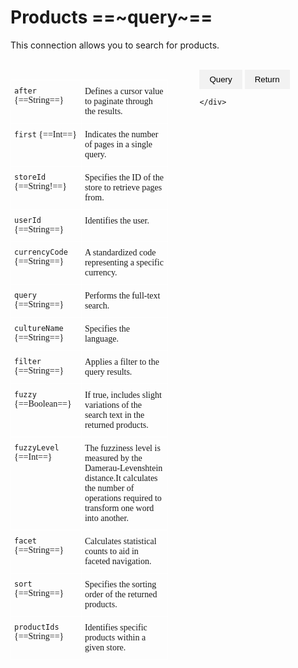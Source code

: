 # Products ==~query~==

This connection allows you to search for products.

<br>

<div style="display: flex;">
    <div style="flex: 0 0 50%;">
        <style type="text/css">
        .tg  {border:none;border-collapse:collapse;border-spacing:0;}
        .tg td{border-color:white;border-style:solid;border-width:1px;font-family:Circular Std;font-size:14px;
          overflow:hidden;padding:10px 5px;word-break:normal;}
        .tg th{border-color:white;border-style:solid;border-width:1px;font-family:Circular Std;font-size:14px;
          font-weight:normal;overflow:hidden;padding:10px 5px;word-break:normal;}
        .tg .tg-0pky{border-color:#ffffff;text-align:left;vertical-align:top}
        .tg .tg-0lax{text-align:left;vertical-align:top}
        .tg .tg-0pky:nth-child(1),
        .tg .tg-0lax:nth-child(1) {width: 45%;}
        .tg .tg-0pky:nth-child(2),
        .tg .tg-0lax:nth-child(2) {width: 55%;}
        </style>
        <table class="tg">
        <tbody>
        <tr>
            <td class="tg-0pky"><code>after</code> {==String==}</th>
            <td class="tg-0pky">Defines a cursor value to paginate through the results.</th>
        </tr>
        <tr>
            <td class="tg-0pky"><code>first</code> {==Int==}</td>
            <td class="tg-0pky">Indicates the number of pages in a single query.</td>
        </tr>
        <tr>
            <td class="tg-0pky"><code>storeId</code> {==String!==}</td>
            <td class="tg-0pky">Specifies the ID of the store to retrieve pages from.</td>
        </tr>
        <tr>
            <td class="tg-0pky"><code>userId</code> {==String==}</td>
            <td class="tg-0pky">Identifies the user.</td>
        </tr>
        <tr>
            <td class="tg-0pky"><code>currencyCode</code> {==String==}</td>
            <td class="tg-0pky">A standardized code representing a specific currency.</td>
        </tr>
        <tr>
            <td class="tg-0pky"><code>query</code> {==String==}</td>
            <td class="tg-0pky">Performs the full-text search.</td>
        </tr>
        <tr>
            <td class="tg-0pky"><code>cultureName</code> {==String==}</td>
            <td class="tg-0pky">Specifies the language.</td>
        </tr>
        <tr>
            <td class="tg-0pky"><code>filter</code> {==String==}</td>
            <td class="tg-0pky">Applies a filter to the query results.</td>
        </tr>
        <tr>
            <td class="tg-0pky"><code>fuzzy</code> {==Boolean==}</td>
            <td class="tg-0pky">If true, includes slight variations of the search text in the returned products.</td>
        </tr>
        <tr>
            <td class="tg-0pky"><code>fuzzyLevel</code> {==Int==}</td>
            <td class="tg-0pky">The fuzziness level is measured by the Damerau-Levenshtein distance.It calculates the number of operations required to transform one word into another.</td>
        </tr>
        <tr>
            <td class="tg-0pky"><code>facet</code> {==String==}</td>
            <td class="tg-0pky">Calculates statistical counts to aid in faceted navigation.</td>
        </tr>
        <tr>
            <td class="tg-0lax"><code>sort</code> {==String==}</td>
            <td class="tg-0lax">Specifies the sorting order of the returned products.</td>
        </tr>
        <tr>
            <td class="tg-0lax"><code>productIds</code> {==String==}</td>
            <td class="tg-0lax">Identifies specific products within a given store.</td>
        </tr>
        </tbody>
        </table>
    </div>
    <div style="flex: 0 0 10%;">
    </div>
    <div style="flex: 0 0 40%;">
        <style>
    .tab {
        display: none;
    }

    .tab.active {
        display: block;
    }

    .tab-button {
        background-color: #f2f2f2;
        border: none;
        color: #000;
        padding: 8px 16px;
        cursor: pointer;
    }

    .tab-button.active {
        background-color: #ccc;
    }
</style>

<div>
    <button class="tab-button" onclick="openTab('Query')">Query</button>
    <button class="tab-button" onclick="openTab('Return')">Return</button>
</div>

<div id="Query" class="tab active">
    <p><pre>
    ```json
    {
        products(
            storeId: "Electronics"
            userId: "d97ee2c7-e29d-440a-a43a-388eb5586087"
            cultureName: "en-Us"
            currencyCode: "USD"
  	        first: 10
  	        after: "10")
        {
            items
            {
                id
                code
            }
            pageInfo
            {
                hasNextPage
                startCursor
            }
        }
    }
    ```
    </pre></p>
</div>

<div id="Return" class="tab">
    <p><pre>
    ```json
    {
      "data": {
        "products": {
          "items": [
            {
              "id": "7c835a9b1c8e4445aa118dae659231c3",
              "code": "SAG920F32GBB"
            },
            {
              "id": "8db64bd60a354c4c96e25e61d7361565",
              "code": "LG65EG9600"
            },
            {
              "id": "8e3a763a3cff407b97e2a2f6390b4048",
              "code": "SAHTJ5500W"
            },
            {
              "id": "92e671024a8648de97dedcd488f58455",
              "code": "SUDS3214PSL"
            },
            {
              "id": "be4ab6701f84440ea84ccd09210cbe0a",
              "code": "VIM70C3"
            }
        ],
        "pageInfo": {
            "hasNextPage": true,
            "startCursor": "10"
        }
      }
     }
    }
    ```
    </pre></p>
</div>

<script>
    function openTab(tabName) {
        var tabs = document.getElementsByClassName("tab");
        for (var i = 0; i < tabs.length; i++) {
            tabs[i].classList.remove("active");
        }
        document.getElementById(tabName).classList.add("active");

        var tabButtons = document.getElementsByClassName("tab-button");
        for (var j = 0; j < tabButtons.length; j++) {
            tabButtons[j].classList.remove("active");
        }
        document.querySelector('[onclick="openTab(\'' + tabName + '\')"]').classList.add("active");
    }
</script>

    </div>
</div>
